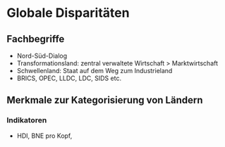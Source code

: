 # Globale Disparitäten

## Fachbegriffe

- Nord-Süd-Dialog
- Transformationsland: zentral verwaltete Wirtschaft > Marktwirtschaft
- Schwellenland: Staat auf dem Weg zum Industrieland
- BRICS, OPEC, LLDC, LDC, SIDS etc.

## Merkmale zur Kategorisierung von Ländern

### Indikatoren

- HDI, BNE pro Kopf, 
<!--stackedit_data:
eyJoaXN0b3J5IjpbLTEyMDI2MDU3MDksMTkxNDAxNzcxMSwtND
E4NTQ3MTI4LDE2NTI3MzE4NTZdfQ==
-->